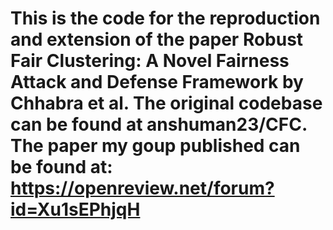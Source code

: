 # This is the code for the reproduction and extension of the paper Robust Fair Clustering: A Novel Fairness Attack and Defense Framework by Chhabra et al. The original codebase can be found at anshuman23/CFC. The paper my goup published can be found at: https://openreview.net/forum?id=Xu1sEPhjqH
